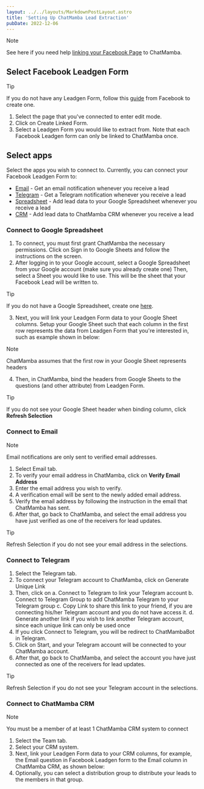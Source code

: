```yaml
---
layout: ../../layouts/MarkdownPostLayout.astro
title: 'Setting Up ChatMamba Lead Extraction'
pubDate: 2022-12-06
---
```


>[!note]
> See here if you need help [linking your Facebook Page](https://help.chatmamba.com/en/article/linking-facebook-page-to-chatmamba) to ChatMamba.

## Select Facebook Leadgen Form

>[!tip]
> If you do not have any Leadgen Form, follow this [guide](https://www.facebook.com/business/help/397336587121938?id=735435806665862) from Facebook to create one.

1. Select the page that you've connected to enter edit mode.
2. Click on Create Linked Form.
3. Select a Leadgen Form you would like to extract from. Note that each Facebook Leadgen form can only be linked to ChatMamba once.

## Select apps

Select the apps you wish to connect to. Currently, you can connect your Facebook Leadgen Form to:

- [Email](#connect-to-email) - Get an email notification whenever you receive a lead
- [Telegram](#connect-to-telegram) - Get a Telegram notification whenever you receive a lead
- [Spreadsheet](#connect-to-google-spreadsheet) - Add lead data to your Google Spreadsheet whenever you receive a lead
- [CRM](#connect-to-chatmamba-crm) - Add lead data to ChatMamba CRM whenever you receive a lead

### Connect to Google Spreadsheet

1. To connect, you must first grant ChatMamba the necessary permissions. Click on Sign in to Google Sheets and follow the instructions on the screen.
2. After logging in to your Google account, select a Google Spreadsheet from your Google account (make sure you already create one)  Then, select a Sheet you would like to use. This will be the sheet that your Facebook Lead will be written to.

>[!tip]
> If you do not have a Google Spreadsheet, create one [here](https://docs.google.com/spreadsheets/u/0/).

3. Next, you will link your Leadgen Form data to your Google Sheet columns. Setup your Google Sheet such that each column in the first row represents the data from Leadgen Form that you're interested in, such as example shown in below:

>[!note]
> ChatMamba assumes that the first row in your Google Sheet represents headers

4. Then, in ChatMamba, bind the headers from Google Sheets to the questions (and other attribute) from Leadgen Form.

>[!tip]
> If you do not see your Google Sheet header when binding column, click **Refresh Selection**

### Connect to Email

>[!note]
> Email notifications are only sent to verified email addresses.

1. Select Email tab.
2. To verify your email address in ChatMamba, click on **Verify Email Address**
3. Enter the email address you wish to verify.
4. A verification email will be sent to the newly added email address.
5. Verify the email address by following the instruction in the email that ChatMamba has sent.
6. After that, go back to ChatMamba, and select the email address you have just verified as one of the receivers for lead updates.

>[!tip]
> Refresh Selection if you do not see your email address in the selections.

### Connect to Telegram

1. Select the Telegram tab.
2. To connect your Telegram account to ChatMamba, click on Generate Unique Link
3. Then, click on
a. Connect to Telegram to link your Telegram account
b. Connect to Telegram Group to add ChatMamba Telegram to your Telegram group
c. Copy Link to share this link to your friend, if you are connecting his/her Telegram account and you do not have access it.
d. Generate another link if you wish to link another Telegram account, since each unique link can only be used once
4. If you click Connect to Telegram, you will be redirect to ChatMambaBot in Telegram.
5. Click on Start, and your Telegram account will be connected to your ChatMamba account.
6. After that, go back to ChatMamba, and select the account you have just connected as one of the receivers for lead updates.

>[!tip]
> Refresh Selection if you do not see your Telegram account in the selections.

### Connect to ChatMamba CRM

>[!note]
> You must be a member of at least 1 ChatMamba CRM system to connect

1. Select the Team tab.
2. Select your CRM system.
3. Next, link your Leadgen Form data to your CRM columns, for example, the Email question in Facebook Leadgen form to the Email column in ChatMamba CRM, as shown below:
4. Optionally, you can select a distribution group to distribute your leads to the members in that group.
